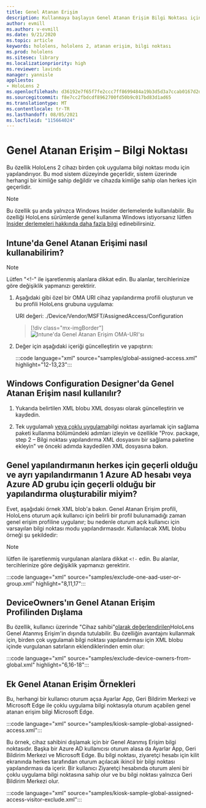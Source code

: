 ```yaml
---
title: Genel Atanan Erişim
description: Kullanmaya başlayın Genel Atanan Erişim Bilgi Noktası için OMA-URI'yi Intune ve Windows yapılandırma tasarımcısı ile kullanma kılavuzumuzla birlikte.
author: evmill
ms.author: v-evmill
ms.date: 9/21/2020
ms.topic: article
keywords: hololens, hololens 2, atanan erişim, bilgi noktası
ms.prod: hololens
ms.sitesec: library
ms.localizationpriority: high
ms.reviewer: lavinds
manager: yannisle
appliesto:
- HoloLens 2
ms.openlocfilehash: d36192e7f65f7fe2ccc7ff8699484a19b3d5d3a7ccab0167d2dbdcaf64bb5880
ms.sourcegitcommit: f8e7cc2fbdcdf8962700fd50b9c017bd83d1ad65
ms.translationtype: MT
ms.contentlocale: tr-TR
ms.lasthandoff: 08/05/2021
ms.locfileid: "115664024"
---
```

# <a name="global-assigned-access--kiosk"></a>Genel Atanan Erişim – Bilgi Noktası

Bu özellik HoloLens 2 cihazı birden çok uygulama bilgi noktası modu için yapılandırıyor. Bu mod sistem düzeyinde geçerlidir, sistem üzerinde herhangi bir kimliğe sahip değildir ve cihazda kimliğe sahip olan herkes için geçerlidir.

> [!NOTE]
> Bu özellik şu anda yalnızca Windows Insider derlemelerde kullanılabilir. Bu özelliği HoloLens sürümlerde genel kullanıma Windows istiyorsanız lütfen [Insider derlemeleri hakkında daha fazla bilgi](hololens-insider.md) edinebilirsiniz.

## <a name="how-to-use-global-assigned-access-in-intune"></a>Intune'da Genel Atanan Erişimi nasıl kullanabilirim?

> [!NOTE]
> Lütfen "<!-" ile işaretlenmiş alanlara dikkat edin. Bu alanlar, tercihlerinize göre değişiklik yapmanızı gerektirir.

1. Aşağıdaki gibi özel bir OMA URI cihaz yapılandırma profili oluşturun ve bu profili HoloLens grubuna uygulama:

    URI değeri: ./Device/Vendor/MSFT/AssignedAccess/Configuration

    > [!div class="mx-imgBorder"]
    > ![Intune'da Genel Atanan Erişim OMA-URI'sı](images/global-assigned-access-omauri.png)

2. Değer için aşağıdaki içeriği güncelleştirin ve yapıştırın:

    :::code language="xml" source="samples/global-assigned-access.xml" highlight="12-13,23":::

## <a name="how-to-use-global-assigned-access-in-windows-configuration-designer"></a>Windows Configuration Designer'da Genel Atanan Erişim nasıl kullanılır?

1. Yukarıda belirtilen XML blobu XML dosyası olarak güncelleştirin ve kaydedin. 

2. Tek uygulamalı [veya çoklu uygulama](hololens-kiosk.md#use-a-provisioning-package-to-set-up-a-single-app-or-multi-app-kiosk)bilgi noktası ayarlamak için sağlama paketi kullanma bölümündeki adımları izleyin ve özellikle "Prov. package, step 2 – Bilgi noktası yapılandırma XML dosyasını bir sağlama paketine ekleyin" ve önceki adımda kaydedilen XML dosyasına bakın.

## <a name="can-i-create-a-configuration-where-global-applies-to-everyone-and-separate-configuration-applies-to-1-azure-ad-account-or-azure-ad-group"></a>Genel yapılandırmanın herkes için geçerli olduğu ve ayrı yapılandırmanın 1 Azure AD hesabı veya Azure AD grubu için geçerli olduğu bir yapılandırma oluşturabilir miyim? 

Evet, aşağıdaki örnek XML blob'a bakın. Genel Atanan Erişim profili, HoloLens oturum açık kullanıcı için belirli bir profil bulunamadığı zaman genel erişim profiline uygulanır; bu nedenle oturum açık kullanıcı için varsayılan bilgi noktası modu yapılandırmasıdır.
Kullanılacak XML blobu örneği şu şekildedir:

> [!NOTE]
> lütfen ile işaretlenmiş vurgulanan alanlara dikkat `<!-` edin. Bu alanlar, tercihlerinize göre değişiklik yapmanızı gerektirir.

 :::code language="xml" source="samples/exclude-one-aad-user-or-group.xml" highlight="8,11,17":::

## <a name="excluding-deviceowners-from-global-assigned-access-profile"></a>DeviceOwners'ın Genel Atanan Erişim Profilinden Dışlama

Bu özellik, kullanıcı üzerinde "Cihaz sahibi"[olarak değerlendirilen](security-adminless-os.md)HoloLens Genel Atanmış Erişim'in dışında tutulabilir. Bu özelliğin avantajını kullanmak için, birden çok uygulamalı bilgi noktası yapılandırması için XML blobu içinde vurgulanan satırların eklendiklerinden emin olur:

 :::code language="xml" source="samples/exclude-device-owners-from-global.xml" highlight="6,16-18":::

## <a name="additional-global-assigned-access-examples"></a>Ek Genel Atanan Erişim Örnekleri

Bu, herhangi bir kullanıcı oturum açsa Ayarlar App, Geri Bildirim Merkezi ve Microsoft Edge ile çoklu uygulama bilgi noktasıyla oturum açabilen genel atanan erişim bilgi Microsoft Edge.

:::code language="xml" source="samples/kiosk-sample-global-assigned-access.xml":::

Bu örnek, cihaz sahibini dışlamak için bir Genel Atanmış Erişim bilgi noktasıdır. Başka bir Azure AD kullanıcısı oturum alasa da Ayarlar App, Geri Bildirim Merkezi ve Microsoft Edge. Bu bilgi noktası, ziyaretçi hesabı için kilit ekranında herkes tarafından oturum açılacak ikincil bir bilgi noktası yapılandırması da içerir. Bir kullanıcı Ziyaretçi hesabında oturum aleni bir çoklu uygulama bilgi noktasına sahip olur ve bu bilgi noktası yalnızca Geri Bildirim Merkezi olur.

:::code language="xml" source="samples/kiosk-sample-global-assigned-access-visitor-exclude.xml":::
